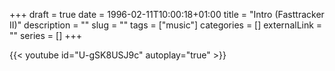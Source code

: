 +++ 
draft = true
date = 1996-02-11T10:00:18+01:00
title = "Intro (Fasttracker II)"
description = ""
slug = "" 
tags = ["music"]
categories = []
externalLink = ""
series = []
+++


{{< youtube id="U-gSK8USJ9c" autoplay="true" >}}
